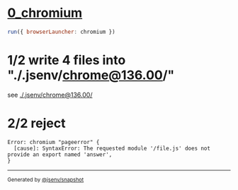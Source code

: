 # [0_chromium](../../js_export_missing_dev.test.mjs#L28)

```js
run({ browserLauncher: chromium })
```

# 1/2 write 4 files into "./.jsenv/chrome@136.00/"

see [./.jsenv/chrome@136.00/](./.jsenv/chrome@136.00/)

# 2/2 reject

```console
Error: chromium "pageerror" {
  [cause]: SyntaxError: The requested module '/file.js' does not provide an export named 'answer',
}
```

---

<sub>
  Generated by <a href="https://github.com/jsenv/core/tree/main/packages/tooling/snapshot">@jsenv/snapshot</a>
</sub>
